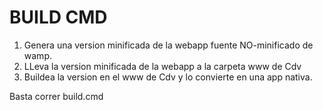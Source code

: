 # BUILD CMD

1. Genera una version minificada de la webapp fuente NO-minificado de wamp.
2. LLeva la version minificada de la webapp a la carpeta www de Cdv
3. Buildea la version en el www de Cdv y lo convierte en una app nativa.

Basta correr build.cmd